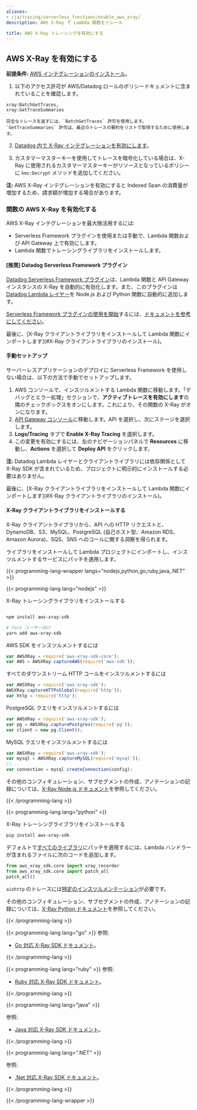 ```yaml
---
aliases:
- /ja/tracing/serverless_functions/enable_aws_xray/
description: AWS X-Ray で Lambda 関数をトレース

title: AWS X-Ray トレーシングを有効にする
---
```

## AWS X-Ray を有効にする

**前提条件:** [AWS インテグレーションのインストール][1]。

1. 以下のアクセス許可が AWS/Datadog ロールのポリシードキュメントに含まれていることを確認します。

```text
xray:BatchGetTraces,
xray:GetTraceSummaries
```

    完全なトレースを返すには、`BatchGetTraces` 許可を使用します。`GetTraceSummaries` 許可は、最近のトレースの要約をリストで取得するために使用します。

2. [Datadog 内で X-Ray インテグレーションを有効にします][2]。

3. カスタマーマスターキーを使用してトレースを暗号化している場合は、X-Ray に使用されるカスタマーマスターキーがリソースとなっているポリシーに `kms:Decrypt` メソッドを追加してください。

**注:** AWS X-Ray インテグレーションを有効にすると Indexed Span の消費量が増加するため、請求額が増加する場合があります。

### 関数の AWS X-Ray を有効化する

AWS X-Ray インテグレーションを最大限活用するには:

- Serverless Framework プラグインを使用または手動で、Lambda 関数および API Gateway 上で有効にします。
- Lambda 関数でトレーシングライブラリをインストールします。

#### [推奨] Datadog Serverless Framework プラグイン

[Datadog Serverless Framework プラグイン][3]は、Lambda 関数と API Gateway インスタンスの X-Ray を自動的に有効化します。また、このプラグインは [Datadog Lambda レイヤー][4]を Node.js および Python 関数に自動的に追加します。

[Serverless Framework プラグインの使用を開始][5]するには、[ドキュメントを参考にしてください][3]。

最後に、[X-Ray クライアントライブラリをインストールして Lambda 関数にインポートします](#X-Ray クライアントライブラリのインストール)。

#### 手動セットアップ

サーバーレスアプリケーションのデプロイに Serverless Framework を使用しない場合は、以下の方法で手動でセットアップします。

1. AWS コンソールで、インスツルメントする Lambda 関数に移動します。「デバッグとエラー処理」セクションで、**アクティブトレースを有効にします**の隣のチェックボックスをオンにします。これにより、その関数の X-Ray がオンになります。
2. [API Gateway コンソール][6]に移動します。API を選択し、次にステージを選択します。
3. **Logs/Tracing** タブで **Enable X-Ray Tracing** を選択します。
4. この変更を有効にするには、左のナビゲーションパネルで **Resources** に移動し、**Actions** を選択して **Deploy API** をクリックします。

**注:** Datadog Lambda レイヤーとクライアントライブラリには依存関係として X-Ray SDK が含まれているため、プロジェクトに明示的にインストールする必要はありません。

最後に、[X-Ray クライアントライブラリをインストールして Lambda 関数にインポートします](#X-Ray クライアントライブラリのインストール)。

#### X-Ray クライアントライブラリをインストールする

X-Ray クライアントライブラリから、API への HTTP リクエストと、DynamoDB、S3、MySQL、PostgreSQL (自己ホスト型、Amazon RDS、Amazon Aurora)、SQS、SNS へのコールに関する洞察を得られます。

ライブラリをインストールして Lambda プロジェクトにインポートし、インスツルメントするサービスにパッチを適用します。

{{< programming-lang-wrapper langs="nodejs,python,go,ruby,java,.NET" >}}

{{< programming-lang lang="nodejs" >}}

X-Ray トレーシングライブラリをインストールする

```bash

npm install aws-xray-sdk

# Yarn ユーザー向け
yarn add aws-xray-sdk
```

AWS SDK をインスツルメントするには

```js
var AWSXRay = require('aws-xray-sdk-core');
var AWS = AWSXRay.captureAWS(require('aws-sdk'));
```

すべてのダウンストリーム HTTP コールをインスツルメントするには

```js
var AWSXRay = require('aws-xray-sdk');
AWSXRay.captureHTTPsGlobal(require('http'));
var http = require('http');
```

PostgreSQL クエリをインスツルメントするには

```js
var AWSXRay = require('aws-xray-sdk');
var pg = AWSXRay.capturePostgres(require('pg'));
var client = new pg.Client();
```

MySQL クエリをインスツルメントするには

```js
var AWSXRay = require('aws-xray-sdk');
var mysql = AWSXRay.captureMySQL(require('mysql'));
//...
var connection = mysql.createConnection(config);
```

その他のコンフィギュレーション、サブセグメントの作成、アノテーションの記録については、[X-Ray Node.js ドキュメント][1]を参照してください。

[1]: https://docs.aws.amazon.com/en_pv/xray/latest/devguide/xray-sdk-nodejs.html
{{< /programming-lang >}}

{{< programming-lang lang="python" >}}

X-Ray トレーシングライブラリをインストールする

```bash
pip install aws-xray-sdk
```

デフォルトで[すべてのライブラリ][1]にパッチを適用するには、Lambda ハンドラーが含まれるファイルに次のコードを追加します。

```python
from aws_xray_sdk.core import xray_recorder
from aws_xray_sdk.core import patch_all
patch_all()
```

`aiohttp` のトレースには[特定のインスツルメンテーション][2]が必要です。

その他のコンフィギュレーション、サブセグメントの作成、アノテーションの記録については、[X-Ray Python ドキュメント][3]を参照してください。


[1]: https://docs.aws.amazon.com/en_pv/xray/latest/devguide/xray-sdk-python-patching.html
[2]: https://docs.aws.amazon.com/en_pv/xray/latest/devguide/xray-sdk-python-httpclients.html
[3]: https://docs.aws.amazon.com/en_pv/xray/latest/devguide/xray-sdk-python.html
{{< /programming-lang >}}

{{< programming-lang lang="go" >}}
参照:
- [Go 対応 X-Ray SDK ドキュメント][1]。

[1]: https://docs.aws.amazon.com/en_pv/xray/latest/devguide/xray-sdk-go.html
{{< /programming-lang >}}

{{< programming-lang lang="ruby" >}}
参照:
- [Ruby 対応 X-Ray SDK ドキュメント][1]。

[1]: https://docs.aws.amazon.com/en_pv/xray/latest/devguide/xray-sdk-ruby.html
{{< /programming-lang >}}

{{< programming-lang lang="java" >}}

参照:
- [Java 対応 X-Ray SDK ドキュメント][1]。

[1]: https://docs.aws.amazon.com/en_pv/xray/latest/devguide/xray-sdk-java.html
{{< /programming-lang >}}

{{< programming-lang lang=".NET" >}}

参照:
- [.Net 対応 X-Ray SDK ドキュメント][1]。

[1]: https://docs.aws.amazon.com/en_pv/xray/latest/devguide/xray-sdk-dotnet.html
{{< /programming-lang >}}

{{< /programming-lang-wrapper >}}

[1]: /ja/integrations/amazon_web_services/#setup
[2]: https://app.datadoghq.com/account/settings#integrations/amazon_xray
[3]: https://github.com/DataDog/serverless-plugin-datadog
[4]: https://docs.datadoghq.com/ja/integrations/amazon_lambda/?tab=python#installing-and-using-the-datadog-layer
[5]: https://www.datadoghq.com/blog/serverless-framework-plugin
[6]: https://console.aws.amazon.com/apigateway/
